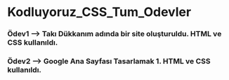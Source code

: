 # Kodluyoruz_CSS_Tum_Odevler

### Ödev1 --> Takı Dükkanım adında bir site oluşturuldu. HTML ve CSS kullanıldı.

### Ödev2 --> Google Ana Sayfası Tasarlamak 1. HTML ve CSS kullanıldı.
